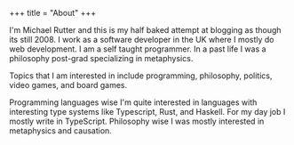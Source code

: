 +++
title = "About"
+++

I'm Michael Rutter and this is my half baked attempt at blogging as though its
still 2008. I work as a software developer in the UK where I mostly do web
development. I am a self taught programmer. In a past life I was a philosophy
post-grad specializing in metaphysics.

Topics that I am interested in include programming, philosophy, politics, video
games, and board games.

Programming languages wise I'm quite interested in languages with interesting
type systems like Typescript, Rust, and Haskell. For my day job I mostly write
in TypeScript. Philosophy wise I was mostly interested in metaphysics and
causation.
